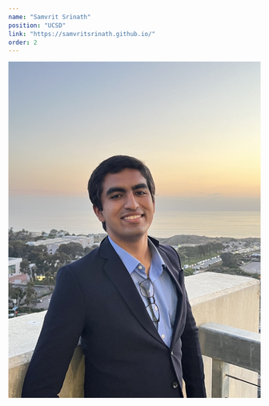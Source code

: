 ```yaml
---
name: "Samvrit Srinath"
position: "UCSD"
link: "https://samvritsrinath.github.io/"
order: 2
---
```


![samvrit](/assets/profile-pics/samvrit-srinath.jpeg)